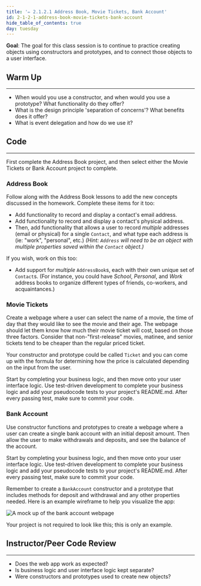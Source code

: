 ```yaml
---
title: '✏️ 2.1.2.1 Address Book, Movie Tickets, Bank Account'
id: 2-1-2-1-address-book-movie-tickets-bank-account
hide_table_of_contents: true
day: tuesday
---
```


**Goal**: The goal for this class session is to continue to practice creating objects using constructors and prototypes, and to connect those objects to a user interface.

## Warm Up
<hr />

* When would you use a constructor, and when would you use a prototype? What functionality do they offer?
* What is the design principle 'separation of concerns'? What benefits does it offer?
* What is event delegation and how do we use it?

## Code
<hr />

First complete the Address Book project, and then select either the Movie Tickets or Bank Account project to complete.

### Address Book

Follow along with the Address Book lessons to add the new concepts discussed in the homework. Complete these items for it too:

* Add functionality to record and display a contact's email address.
* Add functionality to record and display a contact's physical address.
* Then, add functionality that allows a user to record _multiple_ addresses (email or physical) for a single `Contact`, and what type each address is (ie: "work", "personal", etc.) _(Hint: `Address` will need to be an object with multiple properties saved within the `Contact` object.)_ 

If you wish, work on this too:

* Add support for _multiple_ `AddressBook`s, each with their own unique set of `Contact`s. (For instance, you could have _School_, _Personal_, and _Work_ address books to organize different types of friends, co-workers, and  acquaintances.)

### Movie Tickets

Create a webpage where a user can select the name of a movie, the time of day that they would like to see the movie and their age. The webpage should let them know how much their movie ticket will cost, based on those three factors. Consider that non-"first-release" movies, matinee, and senior tickets tend to be cheaper than the regular priced ticket.

Your constructor and prototype could be called `Ticket` and you can come up with the formula for determining how the price is calculated depending on the input from the user.

Start by completing your business logic, and then move onto your user interface logic. Use test-driven development to complete your business logic and add your pseudocode tests to your project's README.md. After every passing test, make sure to commit your code.

### Bank Account

Use constructor functions and prototypes to create a webpage where a user can create a single bank account with an initial deposit amount. Then allow the user to make withdrawals and deposits, and see the balance of the account.

Start by completing your business logic, and then move onto your user interface logic. Use test-driven development to complete your business logic and add your pseudocode tests to your project's README.md. After every passing test, make sure to commit your code.

Remember to create a `BankAccount` constructor and a prototype that includes methods for deposit and withdrawal and any other properties needed. Here is an example wireframe to help you visualize the app:

![A mock up of the bank account webpage](https://learnhowtoprogram.s3.us-west-2.amazonaws.com/INTRO/week4-oo/bank-assignment-wireframe.png)

Your project is not required to look like this; this is only an example.

## Instructor/Peer Code Review
<hr />

* Does the web app work as expected?
* Is business logic and user interface logic kept separate?
* Were constructors and prototypes used to create new objects?
